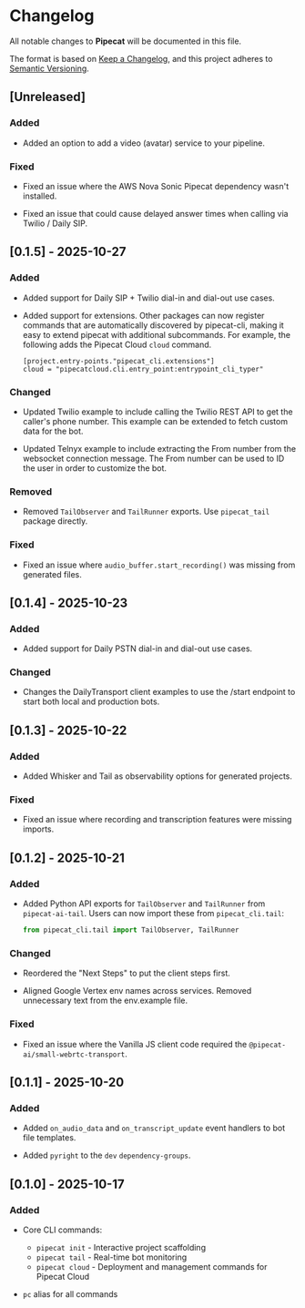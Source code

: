 # Changelog

All notable changes to **Pipecat** will be documented in this file.

The format is based on [Keep a Changelog](https://keepachangelog.com/en/1.0.0/),
and this project adheres to [Semantic Versioning](https://semver.org/spec/v2.0.0.html).

## [Unreleased]

### Added

- Added an option to add a video (avatar) service to your pipeline.

### Fixed

- Fixed an issue where the AWS Nova Sonic Pipecat dependency wasn't installed.

- Fixed an issue that could cause delayed answer times when calling via Twilio
  / Daily SIP.

## [0.1.5] - 2025-10-27

### Added

- Added support for Daily SIP + Twilio dial-in and dial-out use cases.

- Added support for extensions. Other packages can now register commands that
  are automatically discovered by pipecat-cli, making it easy to extend pipecat
  with additional subcommands. For example, the following adds the Pipecat Cloud
  `cloud` command.

  ```
  [project.entry-points."pipecat_cli.extensions"]
  cloud = "pipecatcloud.cli.entry_point:entrypoint_cli_typer"
  ```

### Changed

- Updated Twilio example to include calling the Twilio REST API to get the
  caller's phone number. This example can be extended to fetch custom data for
  the bot.

- Updated Telnyx example to include extracting the From number from the
  websocket connection message. The From number can be used to ID the user in
  order to customize the bot.

### Removed

- Removed `TailObserver` and `TailRunner` exports. Use `pipecat_tail` package
  directly.

### Fixed

- Fixed an issue where `audio_buffer.start_recording()` was missing from
  generated files.

## [0.1.4] - 2025-10-23

### Added

- Added support for Daily PSTN dial-in and dial-out use cases.

### Changed

- Changes the DailyTransport client examples to use the /start endpoint to
  start both local and production bots.

## [0.1.3] - 2025-10-22

### Added

- Added Whisker and Tail as observability options for generated projects.

### Fixed

- Fixed an issue where recording and transcription features were missing
  imports.

## [0.1.2] - 2025-10-21

### Added

- Added Python API exports for `TailObserver` and `TailRunner` from
  `pipecat-ai-tail`. Users can now import these from `pipecat_cli.tail`:
  ```python
  from pipecat_cli.tail import TailObserver, TailRunner
  ```

### Changed

- Reordered the "Next Steps" to put the client steps first.

- Aligned Google Vertex env names across services. Removed unnecessary text
  from the env.example file.

### Fixed

- Fixed an issue where the Vanilla JS client code required the
  `@pipecat-ai/small-webrtc-transport`.

## [0.1.1] - 2025-10-20

### Added

- Added `on_audio_data` and `on_transcript_update` event handlers to bot file
  templates.

- Added `pyright` to the `dev` `dependency-groups`.

## [0.1.0] - 2025-10-17

### Added

- Core CLI commands:

  - `pipecat init` - Interactive project scaffolding
  - `pipecat tail` - Real-time bot monitoring
  - `pipecat cloud` - Deployment and management commands for Pipecat Cloud

- `pc` alias for all commands
